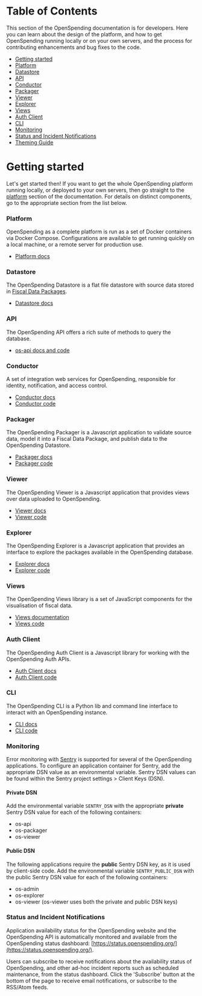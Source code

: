 # Table of Contents

This section of the OpenSpending documentation is for developers. Here you can learn about the design of the platform, and how to get OpenSpending running locally or on your own servers, and the process for contributing enhancements and bug fixes to the code.

- [Getting started](#getting-started)
- [Platform](platform/)
- [Datastore](datastore/)
- [API](#api)
- [Conductor](conductor/)
- [Packager](packager/)
- [Viewer](viewer/)
- [Explorer](explorer/)
- [Views](views/)
- [Auth Client](auth-client/)
- [CLI](cli/)
- [Monitoring](#monitoring)
- [Status and Incident Notifications](#status-and-incident-notifications)
- [Theming Guide](theming-guide/)

# Getting started

Let's get started then! If you want to get the whole OpenSpending platform running locally, or deployed to your own servers, then go straight to the [platform](platform/) section of the documentation. For details on distinct components, go to the appropriate section from the list below.

### Platform

OpenSpending as a complete platform is run as a set of Docker containers via Docker Compose. Configurations are available to get running quickly on a local machine, or a remote server for production use.

- [Platform docs](platform/)

### Datastore

The OpenSpending Datastore is a flat file datastore with source data stored in [Fiscal Data Packages](http://fiscal.dataprotocols.org/spec/).

- [Datastore docs](datastore/)

### API

The OpenSpending API offers a rich suite of methods to query the database.

- [os-api docs and code](https://github.com/openspending/os-api)

### Conductor

A set of integration web services for OpenSpending, responsible for identity, notification, and access control.

- [Conductor docs](conductor/)
- [Conductor code](https://github.com/openspending/os-conductor)

### Packager

The OpenSpending Packager is a Javascript application to validate source data, model it into a Fiscal Data Package, and publish data to the OpenSpending Datastore.

- [Packager docs](packager/)
- [Packager code](https://github.com/openspending/os-packager)

### Viewer

The OpenSpending Viewer is a Javascript application that provides views over data uploaded to OpenSpending.

- [Viewer docs](viewer/)
- [Viewer code](https://github.com/openspending/os-viewer)

### Explorer

The OpenSpending Explorer is a Javascript application that provides an interface to explore the packages available in the OpenSpending database.

- [Explorer docs](explorer/)
- [Explorer code](https://github.com/openspending/os-explorer)

### Views

The OpenSpending Views library is a set of JavaScript components for the visualisation of fiscal data.

- [Views documentation](views/)
- [Views code](https://github.com/openspending/babbage.ui/tree/feature/modern)

### Auth Client

The OpenSpending Auth Client is a Javascript library for working with the OpenSpending Auth APIs.

- [Auth Client docs](auth-client/)
- [Auth Client code](https://github.com/openspending/os-auth-client)

### CLI

The OpenSpending CLI is a Python lib and command line interface to interact with an OpenSpending instance.

- [CLI docs](cli/)
- [CLI code](https://github.com/openspending/os-cli)

### Monitoring

Error monitoring with [Sentry](https://sentry.io/) is supported for several of the OpenSpending applications. To configure an application container for Sentry, add the appropriate DSN value as an environmental variable. Sentry DSN values can be found within the Sentry project settings > Client Keys (DSN).

#### Private DSN

Add the environmental variable `SENTRY_DSN` with the appropriate **private** Sentry DSN value for each of the following containers:

- os-api
- os-packager
- os-viewer

#### Public DSN

The following applications require the **public** Sentry DSN key, as it is used by client-side code. Add the environmental variable `SENTRY_PUBLIC_DSN` with the public Sentry DSN value for each of the following containers:

- os-admin
- os-explorer
- os-viewer (os-viewer uses both the private and public DSN keys)

### Status and Incident Notifications

Application availability status for the OpenSpending website and the OpenSpending API is automatically monitored and available from the OpenSpending status dashboard: [https://status.openspending.org/](https://status.openspending.org/).

Users can subscribe to receive notifications about the availability status of OpenSpending, and other ad-hoc incident reports such as scheduled maintenance, from the status dashboard. Click the 'Subscribe' button at the bottom of the page to receive email notifications, or subscribe to the RSS/Atom feeds.
